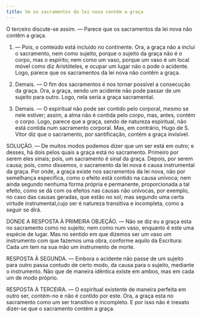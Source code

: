 ```yaml
---
title: Se os sacramentos da lei nova contêm a graça
---
```


O terceiro discute-se assim. — Parece que os sacramentos da lei nova não contêm a graça.  

1. — Pois, o conteúdo está incluído no continente. Ora, a graça não a inclui o sacramento, nem como sujeito, porque o sujeito da graça não é o corpo, mas o espírito; nem como um vaso, porque um vaso é um local móvel como diz Aristóteles, e ocupar um lugar não o pode o acidente. Logo, parece que os sacramentos da lei nova não contêm a graça.  

2. Demais. — O fim dos sacramentos é nos tornar possível a consecução da graça. Ora, a graça, sendo um acidente não pode passar de um sujeito para outro. Logo, nela seria a graça sacramental.  

3. Demais. — O espiritual não pode ser contido pelo corporal, mesmo se nele estiver; assim, a alma não é contida pelo corpo, mas, antes, contém o corpo. Logo, parece que a graça, sendo de natureza espiritual, não está contida num sacramento corporal.  Mas, em contrário, Hugo de S. Vitor diz que o sacramento, por santificação, contém a graça invisível. 

SOLUÇÃO. — De muitos modos podemos dizer que um ser está em outro; e desses, há dois pelos quais a graça está no sacramento. Primeiro por serem eles sinais; pois, um sacramento é sinal da graça. Depois, por serem causa; pois, como dissemos, o sacramento da lei nova é causa instrumental da graça. Por onde, a graça existe nos sacramentos da lei nova, não por semelhança específica, como o efeito está contido na causa unívoca; nem ainda segundo nenhuma forma própria e permanente, proporcionada a tal efeito, como se dá com os efeitos nas causas não unívocas, por exemplo, no caso das causas geradas, que estão no sol; mas segundo uma certa virtude instrumental,cujo ser é natureza transitiva e incompleta, como a seguir se dirá.  

DONDE A RESPOSTA À PRIMEIRA OBJEÇÃO. — Não se diz eu a graça esta no sacramento como no sujeito; nem como num vaso, enquanto é este uma espécie de lugar. Mas no sentido em que dizemos ser um vaso um instrumento com que fazemos uma obra, conforme aquilo da Escritura: Cada um tem na sua mão um instrumento de morte.  

RESPOSTA À SEGUNDA. — Embora o acidente não passe de um sujeito para outro passa contudo de certo modo, da causa para o sujeito, mediante o instrumento. Não que de maneira idêntica existe em ambos, mas em cada um de modo próprio.  

RESPOSTA À TERCEIRA. — O espiritual existente de maneira perfeita em outro ser, contém-no e não é contido por este. Ora, a graça esta no sacramento como um ser transitivo e incompleto. E por isso não é inexato dizer-se que o sacramento contém a graça.